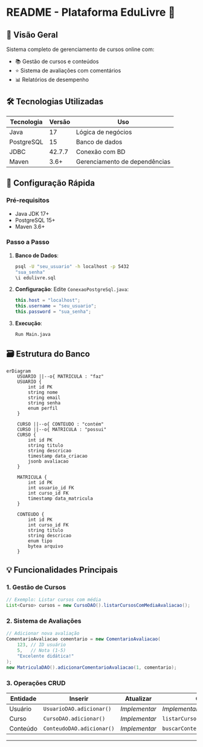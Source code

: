 # README - Plataforma EduLivre 📘

## 📌 Visão Geral
Sistema completo de gerenciamento de cursos online com:
- 📚 Gestão de cursos e conteúdos
- ⭐ Sistema de avaliações com comentários
- 📊 Relatórios de desempenho

## 🛠 Tecnologias Utilizadas
| Tecnologia | Versão | Uso |
|------------|--------|-----|
| Java | 17 | Lógica de negócios |
| PostgreSQL | 15 | Banco de dados |
| JDBC | 42.7.7 | Conexão com BD |
| Maven | 3.6+ | Gerenciamento de dependências |

## 🚀 Configuração Rápida

### Pré-requisitos
- Java JDK 17+
- PostgreSQL 15+
- Maven 3.6+

### Passo a Passo
1. **Banco de Dados**:
   ```bash
   psql -U "seu_usuario" -h localhost -p 5432
   "sua_senha"
   \i edulivre.sql
   ```

2. **Configuração**:
   Edite `ConexaoPostgreSql.java`:
   ```java
   this.host = "localhost";
   this.username = "seu_usuario";
   this.password = "sua_senha";
   ```

3. **Execução**:
   ```bash
   Run Main.java
   ```

## 🗃 Estrutura do Banco
```mermaid
erDiagram
    USUARIO ||--o{ MATRICULA : "faz"
    USUARIO {
        int id PK
        string nome
        string email
        string senha
        enum perfil
    }
    
    CURSO ||--o{ CONTEUDO : "contém"
    CURSO ||--o{ MATRICULA : "possui"
    CURSO {
        int id PK
        string titulo
        string descricao
        timestamp data_criacao
        jsonb avaliacao
    }
    
    MATRICULA {
        int id PK
        int usuario_id FK
        int curso_id FK
        timestamp data_matricula
    }
    
    CONTEUDO {
        int id PK
        int curso_id FK
        string titulo
        string descricao
        enum tipo
        bytea arquivo
    }
```

## 💡 Funcionalidades Principais

### 1. Gestão de Cursos
```java
// Exemplo: Listar cursos com média
List<Curso> cursos = new CursoDAO().listarCursosComMediaAvaliacao();
```

### 2. Sistema de Avaliações
```java
// Adicionar nova avaliação
ComentarioAvaliacao comentario = new ComentarioAvaliacao(
    123, // ID usuário
    5,   // Nota (1-5)
    "Excelente didática!" 
);
new MatriculaDAO().adicionarComentarioAvaliacao(1, comentario);
```

### 3. Operações CRUD
| Entidade | Inserir | Atualizar | Consultar |
|----------|---------|-----------|-----------|
| Usuário | `UsuarioDAO.adicionar()` | *Implementar* | *Implementar* |
| Curso | `CursoDAO.adicionar()` | *Implementar* | `listarCursosComMediaAvaliacao()` |
| Conteúdo | `ConteudoDAO.adicionar()` | *Implementar* | `buscarConteudosPorCurso()` |


---